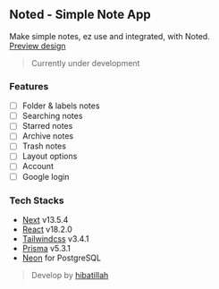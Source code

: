 ## Noted - Simple Note App

Make simple notes, ez use and integrated, with Noted.<br>
[Preview design](https://www.figma.com/proto/pHGAereyUqJJC2FbCMA93N/noted?type=design&node-id=1-2&t=TkAdvEfjlfAFZrHj-1&scaling=scale-down&page-id=0%3A1&starting-point-node-id=1%3A2&show-proto-sidebar=1&mode=design)
<!-- | [Visit Noted](https://noted.up.railway.app/) -->

> Currently under development

### Features
- [ ] Folder & labels notes
- [ ] Searching notes
- [ ] Starred notes
- [ ] Archive notes
- [ ] Trash notes
- [ ] Layout options
- [ ] Account
- [ ] Google login

### Tech Stacks
- [Next](https://nextjs.org) v13.5.4
- [React](https://react.dev) v18.2.0
- [Tailwindcss](https://tailwindcss.com) v3.4.1
- [Prisma](https://prisma.io) v5.3.1
- [Neon](https://neon.tech) for PostgreSQL

> Develop by [hibatillah](https://github.com/hibatillah)